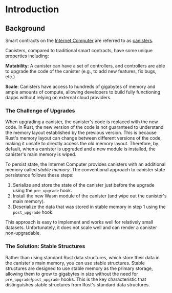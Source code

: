 # Introduction

## Background

Smart contracts on the [Internet Computer](https://internetcomputer.org) are referred to as [canisters](https://learn.internetcomputer.org/hc/en-us/articles/34210839162004-Canister-Smart-Contracts).

Canisters, compared to traditional smart contracts, have some unique properties including:

**Mutability**: A canister can have a set of controllers, and controllers are able to upgrade the code of the canister (e.g., to add new features, fix bugs, etc.)

**Scale**: Canisters have access to hundreds of gigabytes of memory and ample amounts of compute, allowing developers to build fully functioning dapps without relying on external cloud providers.

### The Challenge of Upgrades

When upgrading a canister, the canister's code is replaced with the new code.
In Rust, the new version of the code is not guaranteed to understand the memory layout established by the previous version.
This is because Rust's memory layout can change between different versions of the code, making it unsafe to directly access the old memory layout.
Therefore, by default, when a canister is upgraded and a new module is installed, the canister's main memory is wiped.

To persist state, the Internet Computer provides canisters with an additional memory called _stable memory_.
The conventional approach to canister state persistence follows these steps:

1. Serialize and store the state of the canister just before the upgrade using the `pre_upgrade` hook.
2. Install the new Wasm module of the canister (and wipe out the canister's main memory).
3. Deserialize the data that was stored in stable memory in step 1 using the `post_upgrade` hook.

This approach is easy to implement and works well for relatively small datasets.
Unfortunately, it does not scale well and can render a canister non-upgradable.

### The Solution: Stable Structures

Rather than using standard Rust data structures, which store their data in the canister's main memory, you can use stable structures.
Stable structures are designed to use stable memory as the primary storage, allowing them to grow to gigabytes in size without the need for `pre_upgrade`/`post_upgrade` hooks.
This is the key characteristic that distinguishes stable structures from Rust's standard data structures.
